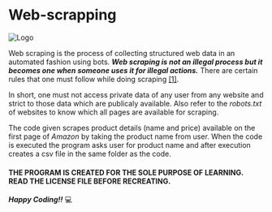 # Web-scrapping

![Logo](webscrap_img.png)



Web scraping is the process of collecting structured web data in an automated fashion using bots. _**Web scraping is not an illegal process but it becomes one when someone uses it for illegal actions.**_ There are certain rules that one must follow while doing scraping [[1]](https://www.tutorialspoint.com/python_web_scraping/legality_of_python_web_scraping.htm). 

In short, one must not access private data of any user from any website and strict to those data which are publicaly available. Also refer to the _robots.txt_ of websites to know which all pages are available for scraping. 

The code given scrapes product details (name and price) available on the first page of _Amazon_ by taking the product name from user. When the code is executed the program asks user for product name and after execution creates a csv file in the same folder as the code.

#### THE PROGRAM IS CREATED FOR THE SOLE PURPOSE OF LEARNING. READ THE LICENSE FILE BEFORE RECREATING.

_**Happy Coding!!**_	:computer:


